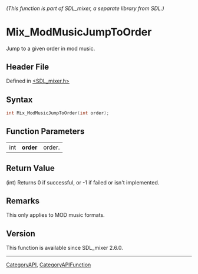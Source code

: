 ###### (This function is part of SDL_mixer, a separate library from SDL.)
# Mix_ModMusicJumpToOrder

Jump to a given order in mod music.

## Header File

Defined in [<SDL_mixer.h>](https://github.com/libsdl-org/SDL_mixer/blob/SDL2/include/SDL_mixer.h)

## Syntax

```c
int Mix_ModMusicJumpToOrder(int order);
```

## Function Parameters

|     |           |        |
| --- | --------- | ------ |
| int | **order** | order. |

## Return Value

(int) Returns 0 if successful, or -1 if failed or isn't implemented.

## Remarks

This only applies to MOD music formats.

## Version

This function is available since SDL_mixer 2.6.0.

----
[CategoryAPI](CategoryAPI), [CategoryAPIFunction](CategoryAPIFunction)

